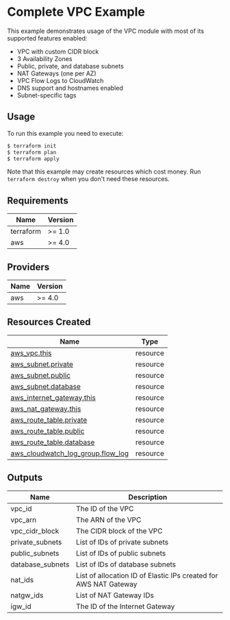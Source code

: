 # Complete VPC Example

This example demonstrates usage of the VPC module with most of its supported features enabled:

- VPC with custom CIDR block
- 3 Availability Zones
- Public, private, and database subnets
- NAT Gateways (one per AZ)
- VPC Flow Logs to CloudWatch
- DNS support and hostnames enabled
- Subnet-specific tags

## Usage

To run this example you need to execute:

```bash
$ terraform init
$ terraform plan
$ terraform apply
```

Note that this example may create resources which cost money. Run `terraform destroy` when you don't need these resources.

## Requirements

| Name | Version |
|------|---------|
| terraform | >= 1.0 |
| aws | >= 4.0 |

## Providers

| Name | Version |
|------|---------|
| aws | >= 4.0 |

## Resources Created

| Name | Type |
|------|------|
| [aws_vpc.this](https://registry.terraform.io/providers/hashicorp/aws/latest/docs/resources/vpc) | resource |
| [aws_subnet.private](https://registry.terraform.io/providers/hashicorp/aws/latest/docs/resources/subnet) | resource |
| [aws_subnet.public](https://registry.terraform.io/providers/hashicorp/aws/latest/docs/resources/subnet) | resource |
| [aws_subnet.database](https://registry.terraform.io/providers/hashicorp/aws/latest/docs/resources/subnet) | resource |
| [aws_internet_gateway.this](https://registry.terraform.io/providers/hashicorp/aws/latest/docs/resources/internet_gateway) | resource |
| [aws_nat_gateway.this](https://registry.terraform.io/providers/hashicorp/aws/latest/docs/resources/nat_gateway) | resource |
| [aws_route_table.private](https://registry.terraform.io/providers/hashicorp/aws/latest/docs/resources/route_table) | resource |
| [aws_route_table.public](https://registry.terraform.io/providers/hashicorp/aws/latest/docs/resources/route_table) | resource |
| [aws_route_table.database](https://registry.terraform.io/providers/hashicorp/aws/latest/docs/resources/route_table) | resource |
| [aws_cloudwatch_log_group.flow_log](https://registry.terraform.io/providers/hashicorp/aws/latest/docs/resources/cloudwatch_log_group) | resource |

## Outputs

| Name | Description |
|------|-------------|
| vpc_id | The ID of the VPC |
| vpc_arn | The ARN of the VPC |
| vpc_cidr_block | The CIDR block of the VPC |
| private_subnets | List of IDs of private subnets |
| public_subnets | List of IDs of public subnets |
| database_subnets | List of IDs of database subnets |
| nat_ids | List of allocation ID of Elastic IPs created for AWS NAT Gateway |
| natgw_ids | List of NAT Gateway IDs |
| igw_id | The ID of the Internet Gateway | 
